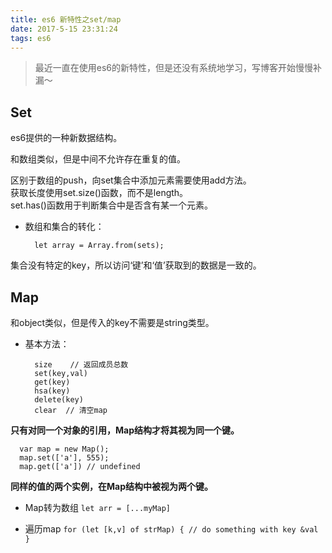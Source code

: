 ```yaml
---
title: es6 新特性之set/map
date: 2017-5-15 23:31:24
tags: es6
---
```


>  最近一直在使用es6的新特性，但是还没有系统地学习，写博客开始慢慢补漏～  

## [](#Set "Set")Set

  es6提供的一种新数据结构。

  和数组类似，但是中间不允许存在重复的值。

  区别于数组的push，向set集合中添加元素需要使用add方法。  
  获取长度使用set.size()函数，而不是length。  
  set.has()函数用于判断集合中是否含有某一个元素。

  * 数组和集合的转化：  

    ```
      let array = Array.from(sets);
    ```

  集合没有特定的key，所以访问‘键’和‘值’获取到的数据是一致的。

## [](#Map "Map")Map

  和object类似，但是传入的key不需要是string类型。

  * 基本方法：

    ```
      size    // 返回成员总数
      set(key,val)
      get(key)
      hsa(key)     
      delete(key)  
      clear  // 清空map
    ```

  **只有对同一个对象的引用，Map结构才将其视为同一个键。**

  ```
    var map = new Map();
    map.set(['a'], 555);
    map.get(['a']) // undefined

  ```
  **同样的值的两个实例，在Map结构中被视为两个键。**

  *   Map转为数组
    ```
      let arr = [...myMap]
    ```

  *   遍历map
    ```
      for (let [k,v] of strMap) {
        // do something with key &val
      }
    ```